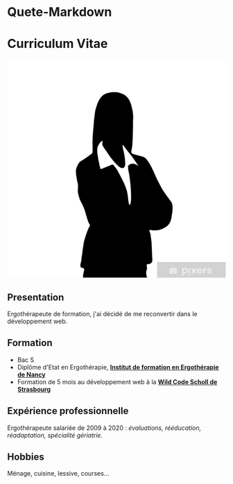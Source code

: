 # Quete-Markdown

# Curriculum Vitae

![icone CV|5%](https://github.com/caroww/Quete-Markdown/blob/main/icone%20cv)

## Presentation
Ergothérapeute de formation, j'ai décidé de me reconvertir dans le développement web.

## Formation
  - Bac S
  - Diplôme d'Etat en Ergothérapie, [**Institut de formation en Ergothérapie de Nancy**](http://www.ergo-nancy.com/)
  - Formation de 5 mois au développement web à la [**Wild Code Scholl de Strasbourg**](https://www.wildcodeschool.com/fr-FR/campus/strasbourg)

## Expérience professionnelle

Ergothérapeute salariée de 2009 à 2020 : _évaluations, rééducation, réadaptation, spécialité gériatrie._


## Hobbies

Ménage, cuisine, lessive, courses...
